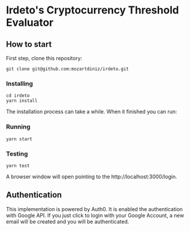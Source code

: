 # Irdeto's Cryptocurrency Threshold Evaluator

## How to start

First step, clone this repository:

```
git clone git@github.com:mozartdiniz/irdeto.git
```

### Installing

```
cd irdeto
yarn install
```

The installation process can take a while. When it finished you can run:

### Running

```
yarn start
```

### Testing

```
yarn test
```

A browser window will open pointing to the http://localhost:3000/login.

## Authentication

This implementation is powered by Auth0. It is enabled the authentication with Google API. If you just click to login with your Google Account, a new email will be created and you will be authenticated.
 